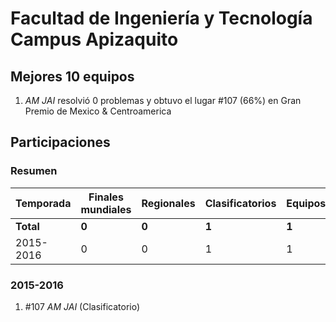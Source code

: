 # Facultad de Ingeniería y Tecnología Campus Apizaquito

## Mejores 10 equipos

1. _AM JAI_ resolvió 0 problemas y obtuvo el lugar #107 (66%) en Gran Premio de Mexico & Centroamerica

## Participaciones

### Resumen

| Temporada | Finales mundiales | Regionales | Clasificatorios | Equipos |
| --- | --- | --- | --- | --- |
| **Total** | **0** | **0** | **1** | **1** |
| 2015-2016 | 0 | 0 | 1 | 1 |

### 2015-2016

1. #107 _AM JAI_ (Clasificatorio)



